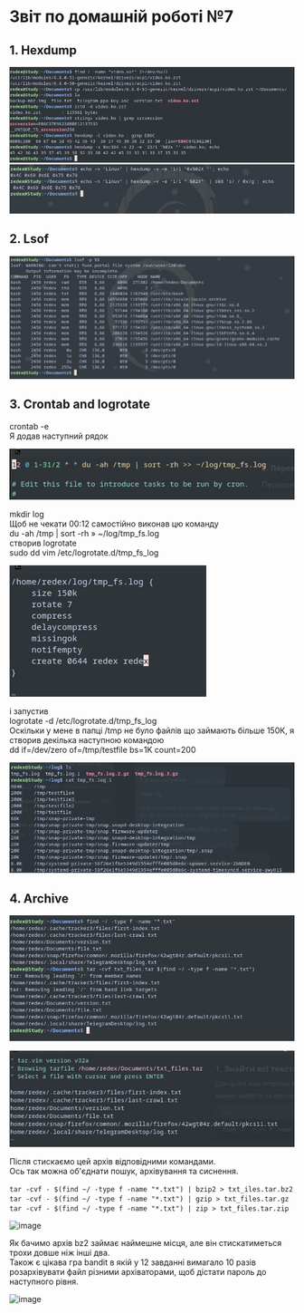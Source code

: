
# Звіт по домашній роботі №7

## 1. Hexdump

![image](https://github.com/MihaplAyMF/study/blob/main/BaseCamp/HomeWork7/Photo1.jpg)
![image](https://github.com/MihaplAyMF/study/blob/main/BaseCamp/HomeWork7/Photo2.jpg)

## 2. Lsof

![image](https://github.com/MihaplAyMF/study/blob/main/BaseCamp/HomeWork7/Photo3.jpg)

## 3. Crontab and logrotate

crontab -e  
Я додав наступний рядок

![image](https://github.com/MihaplAyMF/study/blob/main/BaseCamp/HomeWork7/Photo4.jpg)

mkdir log  
Щоб не чекати 00:12 самостійно виконав цю команду  
du -ah /tmp | sort -rh » ~/log/tmp_fs.log  
створив logrotate  
sudo dd vim /etc/logrotate.d/tmp_fs_log   

![image](https://github.com/MihaplAyMF/study/blob/main/BaseCamp/HomeWork7/Photo5.jpg)

і запустив  
logrotate -d /etc/logrotate.d/tmp_fs_log  
Оскільки у мене в папці /tmp не було файлів що займають більше 150К, я створив декілька наступною командою   
dd if=/dev/zero of=/tmp/testfile bs=1K count=200  

![image](https://github.com/MihaplAyMF/study/blob/main/BaseCamp/HomeWork7/Photo6.jpg)

## 4. Archive

![image](https://github.com/MihaplAyMF/study/blob/main/BaseCamp/HomeWork7/Photo7.jpg)

![image](https://github.com/MihaplAyMF/study/blob/main/BaseCamp/HomeWork7/Photo8.jpg)

Після стискаємо цей архів відповідними командами.  
Ось так можна об'єднати пошук, архівування та сиснення.  

```tar -cvf - $(find ~/ -type f -name "*.txt") | bzip2 > txt_iles.tar.bz2```  
```tar -cvf - $(find ~/ -type f -name "*.txt") | gzip > txt_files.tar.gz```   
```tar -cvf - $(find ~/ -type f -name "*.txt") | zip > txt_files.tar.zip```  
 

![image](https://github.com/MihaplAyMF/study/blob/main/BaseCamp/HomeWork7/Photo9.jpg)

Як бачимо архів bz2 займає наймешне місця, але він стискатиметься трохи довше ніж інші два.   
Також є цікава гра bandit в якій у 12 завданні вимагало 10 разів розархівувати файл різними архіваторами, щоб дістати пароль до наступного рівня.   

![image](https://github.com/MihaplAyMF/study/blob/main/BaseCamp/HomeWork7/Photo10.jpg)

